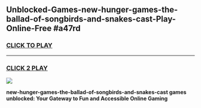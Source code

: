 
## Unblocked-Games-new-hunger-games-the-ballad-of-songbirds-and-snakes-cast-Play-Online-Free #a47rd
<h3>
<a href="https://us.freeplayer.one?title=new-hunger-games-the-ballad-of-songbirds-and-snakes-cast&ref=10M">CLICK TO PLAY</a></h3>
<hr>

<h3>
<a href="https://us.freeplayer.one?title=new-hunger-games-the-ballad-of-songbirds-and-snakes-cast&ref=10M">CLICK 2 PLAY</a>
  
</h3>

<a href="https://us.freeplayer.one?title=new-hunger-games-the-ballad-of-songbirds-and-snakes-cast&ref=10M"><img src="https://clearcache.store/games.png"></a>


**new-hunger-games-the-ballad-of-songbirds-and-snakes-cast games unblocked: Your Gateway to Fun and Accessible Online Gaming**
